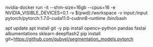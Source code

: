 nvidia-docker run -it --shm-size=16gb --cpus=16 -e NVIDIA_VISIBLE_DEVICES=0,1 -v $(pwd):/workspace -v input:/input pytorch/pytorch:1.7.0-cuda11.0-cudnn8-runtime /bin/bash

apt update
apt install git -y
pip install opencv-python pandas fastai albumentations sklearn deepflash2
pip install git+https://github.com/qubvel/segmentation_models.pytorch
